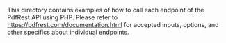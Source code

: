 This directory contains examples of how to call each endpoint of the
PdfRest API using PHP. Please refer to https://pdfrest.com/documentation.html
for accepted inputs, options, and other specifics about individual endpoints.
